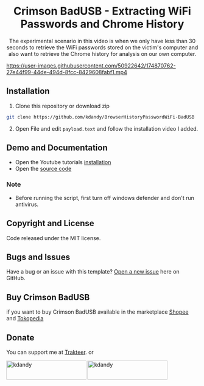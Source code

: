 <h1 align="center">Crimson BadUSB - Extracting WiFi Passwords and Chrome History</h1>
<p align="center">The experimental scenario in this video is when we only have less than 30 seconds to retrieve the WiFi passwords stored on the victim's computer and also want to retrieve the Chrome history for analysis on our own computer.</p>
<p align="center">

</p>

https://user-images.githubusercontent.com/50922642/174870762-27e44f99-44de-494d-8fcc-8429608fabf1.mp4


## Installation

1. Clone this repository or download zip

```bash
git clone https://github.com/kdandy/BrowserHistoryPasswordWiFi-BadUSB
```

2. Open File and edit `payload.text` and follow the installation video I added.

## Demo and Documentation

- Open the Youtube tutorials [installation](https://www.youtube.com/watch?v=_UghySaI4O8&t=332s)
- Open the [source code](http://github.com/kdandy/BrowserHistoryPasswordWiFi-BadUSB)

### Note

- Before running the script, first turn off windows defender and don't run antivirus.

## Copyright and License

Code released under the MIT license.

## Bugs and Issues

Have a bug or an issue with this template? [Open a new issue](https://github.com/kdandy/BrowserHistoryPasswordWiFi-BadUSB/issues/new) here on GitHub.

## Buy Crimson BadUSB

if you want to buy Crimson BadUSB available in the marketplace [Shopee](https://shopee.co.id/Crimson-BadUSB-Lebih-dari-USB-Rubber-Ducky-i.326233063.5058615385?sp_atk=1992cf80-9459-4f0c-b358-a0a3b7000894&xptdk=1992cf80-9459-4f0c-b358-a0a3b7000894) and [Tokopedia](https://www.tokopedia.com/retinaa/crimson-badusb-usb-security-pentester)

## Donate

You can support me at [Trakteer](https://trakteer.id/kdandy/tip). or
<p><a href="https://www.buymeacoffee.com/kdandy"> <img align="left" src="https://cdn.buymeacoffee.com/buttons/v2/default-yellow.png" height="50" width="210" alt="kdandy" /></a><a href="https://ko-fi.com/kdandy"> <img align="left" src="https://cdn.ko-fi.com/cdn/kofi3.png?v=3" height="50" width="210" alt="kdandy" /></a></p><br><br>
</p>
